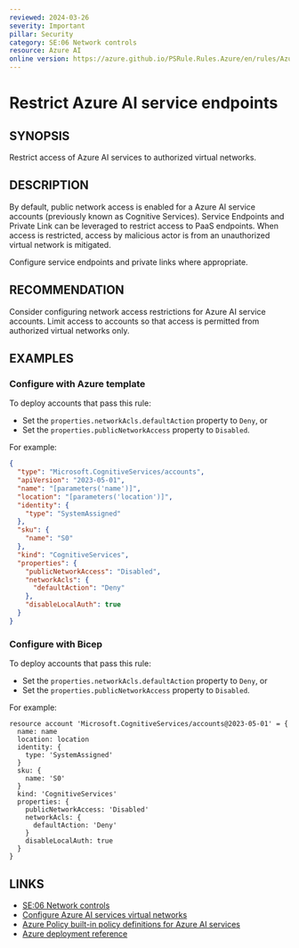 ```yaml
---
reviewed: 2024-03-26
severity: Important
pillar: Security
category: SE:06 Network controls
resource: Azure AI
online version: https://azure.github.io/PSRule.Rules.Azure/en/rules/Azure.AI.PublicAccess/
---
```


# Restrict Azure AI service endpoints

## SYNOPSIS

Restrict access of Azure AI services to authorized virtual networks.

## DESCRIPTION

By default, public network access is enabled for a Azure AI service accounts (previously known as Cognitive Services).
Service Endpoints and Private Link can be leveraged to restrict access to PaaS endpoints.
When access is restricted, access by malicious actor is from an unauthorized virtual network is mitigated.

Configure service endpoints and private links where appropriate.

## RECOMMENDATION

Consider configuring network access restrictions for Azure AI service accounts.
Limit access to accounts so that access is permitted from authorized virtual networks only.

## EXAMPLES

### Configure with Azure template

To deploy accounts that pass this rule:

- Set the `properties.networkAcls.defaultAction` property to `Deny`, or
- Set the `properties.publicNetworkAccess` property to `Disabled`.

For example:

```json
{
  "type": "Microsoft.CognitiveServices/accounts",
  "apiVersion": "2023-05-01",
  "name": "[parameters('name')]",
  "location": "[parameters('location')]",
  "identity": {
    "type": "SystemAssigned"
  },
  "sku": {
    "name": "S0"
  },
  "kind": "CognitiveServices",
  "properties": {
    "publicNetworkAccess": "Disabled",
    "networkAcls": {
      "defaultAction": "Deny"
    },
    "disableLocalAuth": true
  }
}
```

### Configure with Bicep

To deploy accounts that pass this rule:

- Set the `properties.networkAcls.defaultAction` property to `Deny`, or
- Set the `properties.publicNetworkAccess` property to `Disabled`.

For example:

```bicep
resource account 'Microsoft.CognitiveServices/accounts@2023-05-01' = {
  name: name
  location: location
  identity: {
    type: 'SystemAssigned'
  }
  sku: {
    name: 'S0'
  }
  kind: 'CognitiveServices'
  properties: {
    publicNetworkAccess: 'Disabled'
    networkAcls: {
      defaultAction: 'Deny'
    }
    disableLocalAuth: true
  }
}
```

## LINKS

- [SE:06 Network controls](https://learn.microsoft.com/azure/well-architected/security/networking)
- [Configure Azure AI services virtual networks](https://learn.microsoft.com/azure/ai-services/cognitive-services-virtual-networks)
- [Azure Policy built-in policy definitions for Azure AI services](https://learn.microsoft.com/azure/ai-services/policy-reference)
- [Azure deployment reference](https://learn.microsoft.com/azure/templates/microsoft.cognitiveservices/accounts)
